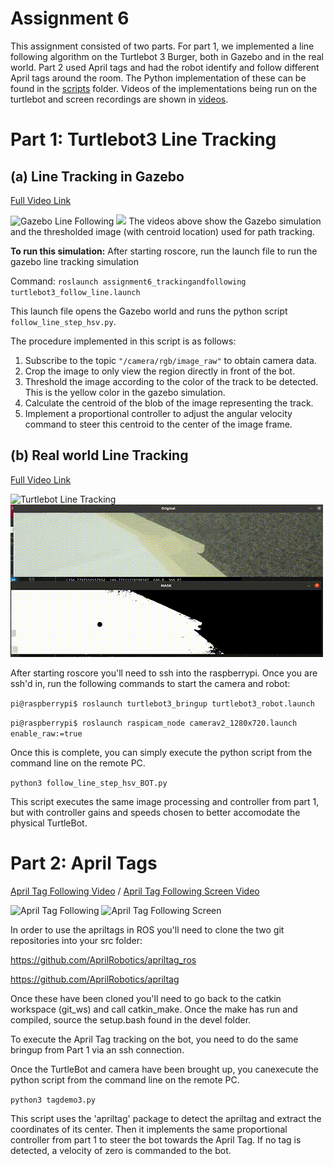 # Assignment 6
This assignment consisted of two parts. For part 1, we implemented a line following algorithm on the Turtlebot 3 Burger, both in Gazebo and in the real world. Part 2 used April tags and had the robot identify and follow different April tags around the room. The Python implementation of these can be found in the [scripts](/git_ws/src/assignment6_trackingandfollowing/src/scripts) folder. Videos of the implementations being run on the turtlebot and screen recordings are shown in [videos](/git_ws/src/assignment6_trackingandfollowing/src/videos). 


# Part 1: Turtlebot3 Line Tracking
## (a) Line Tracking in Gazebo 
[Full Video Link](/git_ws/src/assignment6_trackingandfollowing/src/videos/linefollowing_gazebo.mp4)

![Gazebo Line Following](https://github.com/ameyarsalvi/AuE893_Group1_sp21/blob/main/git_ws/src/assignment6_trackingandfollowing/src/videos/linefollowing_gazebo.gif)
<img src="https://github.com/ameyarsalvi/AuE893_Group1_sp21/blob/main/git_ws/src/assignment6_trackingandfollowing/src/videos/linefollowing_gazebo_mask.gif" width="500">
The videos above show the Gazebo simulation and the thresholded image (with centroid location) used for path tracking.

**To run this simulation:**
After starting roscore, run the launch file to run the gazebo line tracking simulation

Command: `roslaunch assignment6_trackingandfollowing turtlebot3_follow_line.launch`

This launch file opens the Gazebo world and runs the python script `follow_line_step_hsv.py`.  

The procedure implemented in this script is as follows:
1. Subscribe to the topic `"/camera/rgb/image_raw"` to obtain camera data. 
2. Crop the image to only view the region directly in front of the bot. 
3. Threshold the image according to the color of the track to be detected.  This is the yellow color in the gazebo simulation.
4. Calculate the centroid of the blob of the image representing the track.
5. Implement a proportional controller to adjust the angular velocity command to steer this centroid to the center of the image frame.

## (b) Real world Line Tracking
[Full Video Link](/git_ws/src/assignment6_trackingandfollowing/src/videos/TurtleBot_LineFollowing_Real.mp4)

![Turtlebot Line Tracking](https://github.com/ameyarsalvi/AuE893_Group1_sp21/blob/main/git_ws/src/assignment6_trackingandfollowing/src/videos/TurtleBot_LineFollowing_Real.gif)
<img src="https://github.com/ameyarsalvi/AuE893_Group1_sp21/blob/main/git_ws/src/assignment6_trackingandfollowing/src/videos/linefollowing_bot_mask_crop.gif" width="500">

After starting roscore you'll need to ssh into the raspberrypi. Once you are ssh'd in, run the following commands to start the camera and robot:

`pi@raspberrypi$ roslaunch turtlebot3_bringup turtlebot3_robot.launch`

`pi@raspberrypi$ roslaunch raspicam_node camerav2_1280x720.launch enable_raw:=true`

Once this is complete, you can simply execute the python script from the command line on the remote PC. 

`python3 follow_line_step_hsv_BOT.py`

This script executes the same image processing and controller from part 1, but with controller gains and speeds chosen to better accomodate the physical TurtleBot.
# Part 2: April Tags
[April Tag Following Video](/git_ws/src/assignment6_trackingandfollowing/src/videos/AprilTagFollowing_final.mp4)
/
[April Tag Following Screen Video](/git_ws/src/assignment6_trackingandfollowing/src/videos/AprilTag_Screen.mp4)

![April Tag Following](https://github.com/ameyarsalvi/AuE893_Group1_sp21/blob/main/git_ws/src/assignment6_trackingandfollowing/src/videos/AprilTagFollowing.gif)
![April Tag Following Screen](https://github.com/ameyarsalvi/AuE893_Group1_sp21/blob/main/git_ws/src/assignment6_trackingandfollowing/src/videos/AprilTag_Screen.gif)

In order to use the apriltags in ROS you'll need to clone the two git repositories into your src folder:

https://github.com/AprilRobotics/apriltag_ros

https://github.com/AprilRobotics/apriltag

Once these have been cloned you'll need to go back to the catkin workspace (git_ws) and call catkin_make. Once the make has run and compiled, source the setup.bash found in the devel folder. 

To execute the April Tag tracking on the bot, you need to do the same bringup from Part 1 via an ssh connection.  

Once the TurtleBot and camera have been brought up, you canexecute the python script from the command line on the remote PC. 

`python3 tagdemo3.py`

This script uses the 'apriltag' package to detect the apriltag and extract the coordinates of its center.  Then it implements the same proportional controller from part 1 to steer the bot towards the April Tag.  If no tag is detected, a velocity of zero is commanded to the bot.  
